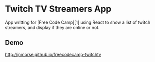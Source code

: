 # Twitch TV Streamers App

App writting for [Free Code Camp][1] using React to show a list of twitch
streamers, and display if they are online or not.

## Demo

http://jnmorse.github.io/freecodecamp-twitchtv
